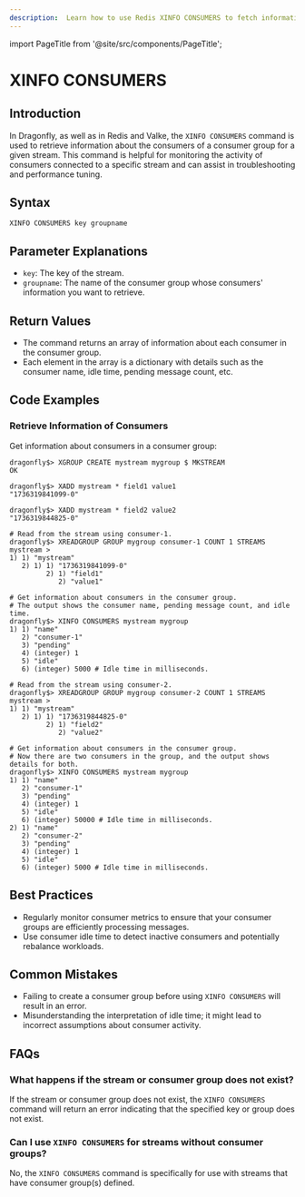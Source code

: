```yaml
---
description:  Learn how to use Redis XINFO CONSUMERS to fetch information about a stream's consumers.
---
```


import PageTitle from '@site/src/components/PageTitle';

# XINFO CONSUMERS

<PageTitle title="Redis XINFO CONSUMERS Command (Documentation) | Dragonfly" />

## Introduction

In Dragonfly, as well as in Redis and Valke, the `XINFO CONSUMERS` command is used to retrieve information about the consumers of a consumer group for a given stream.
This command is helpful for monitoring the activity of consumers connected to a specific stream and can assist in troubleshooting and performance tuning.

## Syntax

```shell
XINFO CONSUMERS key groupname
```

## Parameter Explanations

- `key`: The key of the stream.
- `groupname`: The name of the consumer group whose consumers' information you want to retrieve.

## Return Values

- The command returns an array of information about each consumer in the consumer group.
- Each element in the array is a dictionary with details such as the consumer name, idle time, pending message count, etc.

## Code Examples

### Retrieve Information of Consumers

Get information about consumers in a consumer group:

```shell
dragonfly$> XGROUP CREATE mystream mygroup $ MKSTREAM
OK

dragonfly$> XADD mystream * field1 value1
"1736319841099-0"

dragonfly$> XADD mystream * field2 value2
"1736319844825-0"

# Read from the stream using consumer-1.
dragonfly$> XREADGROUP GROUP mygroup consumer-1 COUNT 1 STREAMS mystream >
1) 1) "mystream"
   2) 1) 1) "1736319841099-0"
         2) 1) "field1"
            2) "value1"

# Get information about consumers in the consumer group.
# The output shows the consumer name, pending message count, and idle time.
dragonfly$> XINFO CONSUMERS mystream mygroup
1) 1) "name"
   2) "consumer-1"
   3) "pending"
   4) (integer) 1
   5) "idle"
   6) (integer) 5000 # Idle time in milliseconds.

# Read from the stream using consumer-2.
dragonfly$> XREADGROUP GROUP mygroup consumer-2 COUNT 1 STREAMS mystream >
1) 1) "mystream"
   2) 1) 1) "1736319844825-0"
         2) 1) "field2"
            2) "value2"

# Get information about consumers in the consumer group.
# Now there are two consumers in the group, and the output shows details for both.
dragonfly$> XINFO CONSUMERS mystream mygroup
1) 1) "name"
   2) "consumer-1"
   3) "pending"
   4) (integer) 1
   5) "idle"
   6) (integer) 50000 # Idle time in milliseconds.
2) 1) "name"
   2) "consumer-2"
   3) "pending"
   4) (integer) 1
   5) "idle"
   6) (integer) 5000 # Idle time in milliseconds.
```

## Best Practices

- Regularly monitor consumer metrics to ensure that your consumer groups are efficiently processing messages.
- Use consumer idle time to detect inactive consumers and potentially rebalance workloads.

## Common Mistakes

- Failing to create a consumer group before using `XINFO CONSUMERS` will result in an error.
- Misunderstanding the interpretation of idle time; it might lead to incorrect assumptions about consumer activity.

## FAQs

### What happens if the stream or consumer group does not exist?

If the stream or consumer group does not exist, the `XINFO CONSUMERS` command will return an error indicating that the specified key or group does not exist.

### Can I use `XINFO CONSUMERS` for streams without consumer groups?

No, the `XINFO CONSUMERS` command is specifically for use with streams that have consumer group(s) defined.
